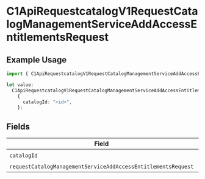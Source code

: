 # C1ApiRequestcatalogV1RequestCatalogManagementServiceAddAccessEntitlementsRequest

## Example Usage

```typescript
import { C1ApiRequestcatalogV1RequestCatalogManagementServiceAddAccessEntitlementsRequest } from "conductorone-sdk-typescript/sdk/models/operations";

let value:
  C1ApiRequestcatalogV1RequestCatalogManagementServiceAddAccessEntitlementsRequest =
    {
      catalogId: "<id>",
    };
```

## Fields

| Field                                                                                                                                                           | Type                                                                                                                                                            | Required                                                                                                                                                        | Description                                                                                                                                                     |
| --------------------------------------------------------------------------------------------------------------------------------------------------------------- | --------------------------------------------------------------------------------------------------------------------------------------------------------------- | --------------------------------------------------------------------------------------------------------------------------------------------------------------- | --------------------------------------------------------------------------------------------------------------------------------------------------------------- |
| `catalogId`                                                                                                                                                     | *string*                                                                                                                                                        | :heavy_check_mark:                                                                                                                                              | N/A                                                                                                                                                             |
| `requestCatalogManagementServiceAddAccessEntitlementsRequest`                                                                                                   | [shared.RequestCatalogManagementServiceAddAccessEntitlementsRequest](../../../sdk/models/shared/requestcatalogmanagementserviceaddaccessentitlementsrequest.md) | :heavy_minus_sign:                                                                                                                                              | N/A                                                                                                                                                             |